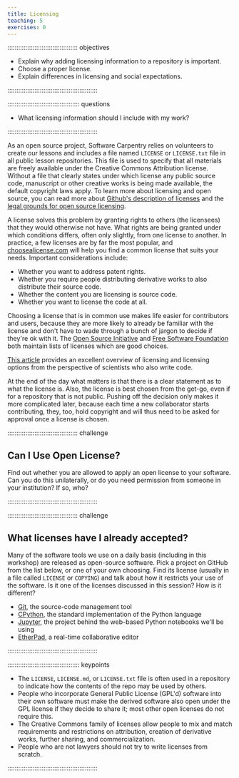```yaml
---
title: Licensing
teaching: 5
exercises: 0
---
```


::::::::::::::::::::::::::::::::::::::: objectives

- Explain why adding licensing information to a repository is important.
- Choose a proper license.
- Explain differences in licensing and social expectations.

::::::::::::::::::::::::::::::::::::::::::::::::::

:::::::::::::::::::::::::::::::::::::::: questions

- What licensing information should I include with my work?

::::::::::::::::::::::::::::::::::::::::::::::::::

As an open source project, Software Carpentry relies on volunteers to create our lessons and includes a file named `LICENSE` or `LICENSE.txt` file in all public lesson repositories. This file is used to specify that all materials are freely available under the Creative Commons Attribution license. Without a file that clearly states under which license any public source code, manuscript or other creative works is being made available, the default copyright laws apply. To learn more about licensing and open source, you can read more about [Github's description of licenses] and the [legal grounds for open source licensing].

A license solves this problem by granting rights to others (the
licensees) that they would otherwise not have. What rights are being
granted under which conditions differs, often only slightly, from one
license to another. In practice, a few licenses are by far the most
popular, and [choosealicense.com](https://choosealicense.com/) will
help you find a common license that suits your needs.  Important
considerations include:

- Whether you want to address patent rights.
- Whether you require people distributing derivative works to also
  distribute their source code.
- Whether the content you are licensing is source code.
- Whether you want to license the code at all.

Choosing a license that is in common use makes life easier for
contributors and users, because they are more likely to already be
familiar with the license and don't have to wade through a bunch of
jargon to decide if they're ok with it.  The [Open Source
Initiative](https://opensource.org/licenses) and [Free Software
Foundation](https://www.gnu.org/licenses/license-list.html) both
maintain lists of licenses which are good choices.

[This article][software-licensing] provides an excellent overview of
licensing and licensing options from the perspective of scientists who
also write code.

At the end of the day what matters is that there is a clear statement
as to what the license is. Also, the license is best chosen from the
get-go, even if for a repository that is not public. Pushing off the
decision only makes it more complicated later, because each time a new
collaborator starts contributing, they, too, hold copyright and will
thus need to be asked for approval once a license is chosen.

:::::::::::::::::::::::::::::::::::::::  challenge

## Can I Use Open License?

Find out whether you are allowed to apply an open license to your software.
Can you do this unilaterally,
or do you need permission from someone in your institution?
If so, who?


::::::::::::::::::::::::::::::::::::::::::::::::::

:::::::::::::::::::::::::::::::::::::::  challenge

## What licenses have I already accepted?

Many of the software tools we use on a daily basis (including in this workshop) are
released as open-source software. Pick a project on GitHub from the list below, or
one of your own choosing. Find its license (usually in a file called `LICENSE` or
`COPYING`) and talk about how it restricts your use of the software. Is it one of
the licenses discussed in this session? How is it different?

- [Git](https://github.com/git/git), the source-code management tool
- [CPython](https://github.com/python/cpython), the standard implementation of the Python language
- [Jupyter](https://github.com/jupyter), the project behind the web-based Python notebooks we'll be using
- [EtherPad](https://github.com/ether/etherpad-lite), a real-time collaborative editor
  

::::::::::::::::::::::::::::::::::::::::::::::::::

[software-licensing]: https://doi.org/10.1371/journal.pcbi.1002598
[Github's description of licenses]: https://docs.github.com/en/repositories/managing-your-repositorys-settings-and-features/customizing-your-repository/licensing-a-repository
[legal grounds for open source licensing]: https://opensource.guide/legal/#are-public-github-projects-open-source

:::::::::::::::::::::::::::::::::::::::: keypoints

- The `LICENSE`, `LICENSE.md`, or `LICENSE.txt` file is often used in a repository to indicate how the contents of the repo may be used by others.
- People who incorporate General Public License (GPL'd) software into their own software must make the derived software also open under the GPL license if they decide to share it; most other open licenses do not require this.
- The Creative Commons family of licenses allow people to mix and match requirements and restrictions on attribution, creation of derivative works, further sharing, and commercialization.
- People who are not lawyers should not try to write licenses from scratch.

::::::::::::::::::::::::::::::::::::::::::::::::::


